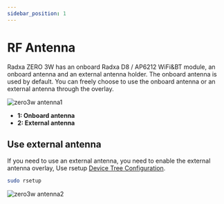 ```yaml
---
sidebar_position: 1
---
```


# RF Antenna

Radxa ZERO 3W has an onboard Radxa D8 / AP6212 WiFi&BT module, an onboard antenna and an external antenna holder. The onboard antenna is used by default. You can freely choose to use the onboard antenna or an external antenna through the overlay.

![zero3w antenna1 ](/img/zero/zero3/zero3w-antenna1.webp)

- **1: Onboard antenna**
- **2: External antenna**

## Use external antenna

If you need to use an external antenna, you need to enable the external antenna overlay, Use rsetup [Device Tree Configuration](../os-config/rsetup#overlays).

```bash
sudo rsetup
```

![zero3w antenna2 ](/img/zero/zero3/zero3w-antenna2.webp)
